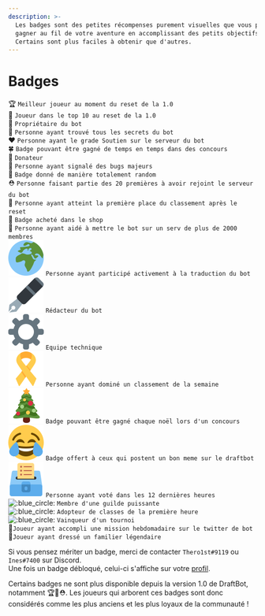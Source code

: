 ```yaml
---
description: >-
  Les badges sont des petites récompenses purement visuelles que vous pourrez
  gagner au fil de votre aventure en accomplissant des petits objectifs.
  Certains sont plus faciles à obtenir que d'autres.
---
```


# Badges

🏆 `Meilleur joueur au moment du reset de la 1.0`   
🏅 `Joueur dans le top 10 au reset de la 1.0`   
👑 `Propriétaire du bot`   
🥚 `Personne ayant trouvé tous les secrets du bot`   
❤️ `Personne ayant le grade Soutien sur le serveur du bot`   
🍀 `Badge pouvant être gagné de temps en temps dans des concours`   
💸 `Donateur`   
🐞 `Personne ayant signalé des bugs majeurs`   
🎰 `Badge donné de manière totalement random`   
⛑️ `Personne faisant partie des 20 premières à avoir rejoint le serveur du bot`   
🥇 `Personne ayant atteint la première place du classement après le reset`   
🤑 `Badge acheté dans le shop`   
🌟 `Personne ayant aidé à mettre le bot sur un serv de plus de 2000 membres`   
![:blue\_circle:](../.gitbook/assets/earth-africa.svg) `Personne ayant participé activement à la traduction du bot`   
![:blue\_circle:](../.gitbook/assets/pen-fountain.svg) `Rédacteur du bot`   
![:blue\_circle:](../.gitbook/assets/gear.svg) `Equipe technique`   
![:blue\_circle:](../.gitbook/assets/reminder-ribbon.svg) `Personne ayant dominé un classement de la semaine`   
![:blue\_circle:](../.gitbook/assets/christmas-tree.svg) `Badge pouvant être gagné chaque noël lors d'un concours`   
![:blue\_circle:](../.gitbook/assets/joy.svg) `Badge offert à ceux qui postent un bon meme sur le draftbot`   
![:blue\_circle:](../.gitbook/assets/ballot-box.svg) `Personne ayant voté dans les 12 dernières heures`  
![:blue\_circle:](../.gitbook/assets/gem.png) `Membre d'une guilde puissante`  
![:blue\_circle:](../.gitbook/assets/big_book.png) `Adopteur de classes de la première heure`  
![:blue\_circle:](../.gitbook/assets/crosses_sword.png) `Vainqueur d'un tournoi`  
🚩`Joueur ayant accompli une mission hebdomadaire sur le twitter de bot`  
💞`Joueur ayant dressé un familier légendaire`

Si vous pensez mériter un badge, merci de contacter `Thero1st#9119` ou `Ines#7400` sur Discord.  
Une fois un badge débloqué, celui-ci s'affiche sur votre [profil](../notions-principale/profile.md).

Certains badges ne sont plus disponible depuis la version 1.0 de DraftBot, notamment 🏆🏅⛑️. Les joueurs qui arborent ces badges sont donc considérés comme les plus anciens et les plus loyaux de la communauté !

